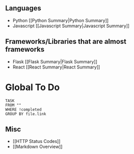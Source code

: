 ## Languages
- Python [[Python Summary|Python Summary]]
- Javascript [[Javascript Summary|Javascript Summary]]

## Frameworks/Libraries that are almost frameworks
- Flask [[Flask Summary|Flask Summary]]
- React [[React Summary|React Summary]]

# Global To Do
```dataview
TASK 
FROM ""
WHERE !completed
GROUP BY file.link
```
## Misc
- [[HTTP Status Codes]]
- [[Markdown Overview]]


